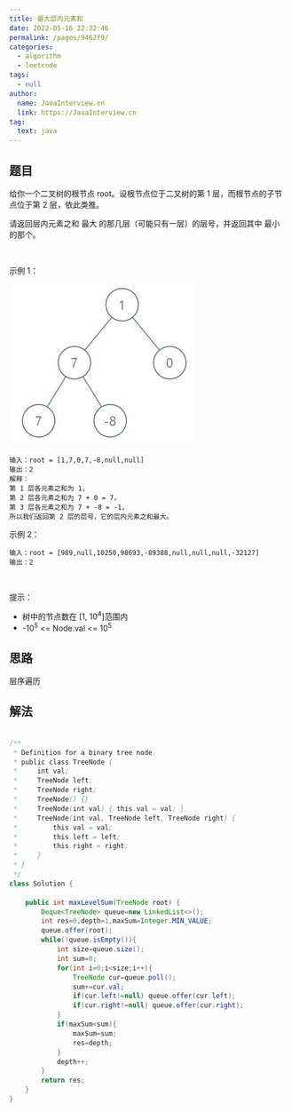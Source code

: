 ```yaml
---
title: 最大层内元素和
date: 2022-05-16 22:32:46
permalink: /pages/9462f9/
categories: 
  - algorithm
  - leetcode
tags: 
  - null
author: 
  name: JavaInterview.cn
  link: https://JavaInterview.cn
tag: 
  text: java
---
```



## 题目
给你一个二叉树的根节点 root。设根节点位于二叉树的第 1 层，而根节点的子节点位于第 2 层，依此类推。

请返回层内元素之和 最大 的那几层（可能只有一层）的层号，并返回其中 最小 的那个。

 

示例 1：

![](../../../media/pictures/leetcode/capture.jpeg)


    输入：root = [1,7,0,7,-8,null,null]
    输出：2
    解释：
    第 1 层各元素之和为 1，
    第 2 层各元素之和为 7 + 0 = 7，
    第 3 层各元素之和为 7 + -8 = -1，
    所以我们返回第 2 层的层号，它的层内元素之和最大。
示例 2：

    输入：root = [989,null,10250,98693,-89388,null,null,null,-32127]
    输出：2
 

提示：

- 树中的节点数在 [1, 10<sup>4</sup>]范围内
- -10<sup>5</sup> <= Node.val <= 10<sup>5</sup>


## 思路

层序遍历

## 解法
```java

/**
 * Definition for a binary tree node.
 * public class TreeNode {
 *     int val;
 *     TreeNode left;
 *     TreeNode right;
 *     TreeNode() {}
 *     TreeNode(int val) { this.val = val; }
 *     TreeNode(int val, TreeNode left, TreeNode right) {
 *         this.val = val;
 *         this.left = left;
 *         this.right = right;
 *     }
 * }
 */
class Solution {
    
    public int maxLevelSum(TreeNode root) {
        Deque<TreeNode> queue=new LinkedList<>();
        int res=0,depth=1,maxSum=Integer.MIN_VALUE;
        queue.offer(root);
        while(!queue.isEmpty()){
            int size=queue.size();
            int sum=0;
            for(int i=0;i<size;i++){
                TreeNode cur=queue.poll();
                sum+=cur.val;
                if(cur.left!=null) queue.offer(cur.left);
                if(cur.right!=null) queue.offer(cur.right);
            }
            if(maxSum<sum){
                maxSum=sum;
                res=depth;
            }
            depth++;
        }
        return res;
    }
}
```